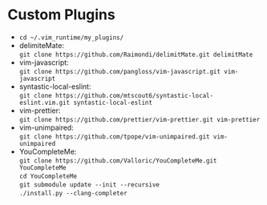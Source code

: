 # Custom Plugins

- `cd ~/.vim_runtime/my_plugins/`
- delimiteMate:  
  `git clone https://github.com/Raimondi/delimitMate.git delimitMate`
- vim-javascript:  
  `git clone https://github.com/pangloss/vim-javascript.git vim-javascript`
- syntastic-local-eslint:  
  `git clone https://github.com/mtscout6/syntastic-local-eslint.vim.git syntastic-local-eslint`
- vim-prettier:  
  `git clone https://github.com/prettier/vim-prettier.git vim-prettier`
- vim-unimpaired:  
  `git clone https://github.com/tpope/vim-unimpaired.git vim-unimpaired`
- YouCompleteMe:  
  `git clone https://github.com/Valloric/YouCompleteMe.git YouCompleteMe`  
  `cd YouCompleteMe`  
  `git submodule update --init --recursive`  
  `./install.py --clang-completer`  

